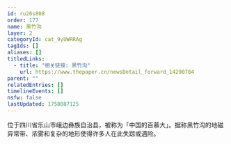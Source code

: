 ```yaml
---
id: ru26s808
order: 177
name: 黑竹沟
layer: 2
categoryId: cat_9yUWRRAg
tagIds: []
aliases: []
titledLinks:
  - title: "相关链接: 黑竹沟"
    url: https://www.thepaper.cn/newsDetail_forward_14290784
parent: ""
relatedEntries: []
timelineEvents: []
nsfw: false
lastUpdated: 1758087125
---
```


位于四川省乐山市峨边彝族自治县，被称为「中国的百慕大」。据称黑竹沟的地磁异常带、浓雾和复杂的地形使得许多人在此失踪或遇险。